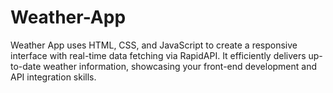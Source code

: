 # Weather-App
Weather App uses HTML, CSS, and JavaScript to create a responsive interface with real-time data fetching via RapidAPI. It efficiently delivers up-to-date weather information, showcasing your front-end development and API integration skills.
